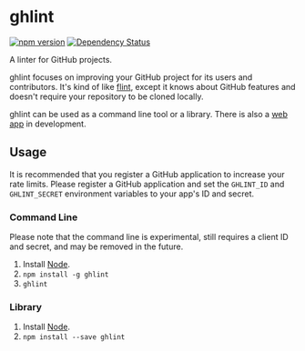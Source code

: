 ghlint
======
[![npm version](https://badge.fury.io/js/ghlint.svg)](http://badge.fury.io/js/ghlint)
[![Dependency Status](https://gemnasium.com/nicolasmccurdy/ghlint.svg)](https://gemnasium.com/nicolasmccurdy/ghlint)

A linter for GitHub projects.

ghlint focuses on improving your GitHub project for its users and contributors. It's kind of like [flint](https://github.com/pengwynn/flint), except it knows about GitHub features and doesn't require your repository to be cloned locally.

ghlint can be used as a command line tool or a library. There is also a [web app](https://github.com/nicolasmccurdy/ghlint-web) in development.

Usage
-----
It is recommended that you register a GitHub application to increase your rate limits. Please register a GitHub application and set the `GHLINT_ID` and `GHLINT_SECRET` environment variables to your app's ID and secret.

### Command Line
Please note that the command line is experimental, still requires a client ID and secret, and may be removed in the future.

1. Install [Node](http://nodejs.org/download/).
2. `npm install -g ghlint`
3. `ghlint`

### Library
1. Install [Node](http://nodejs.org/download/).
2. `npm install --save ghlint`
